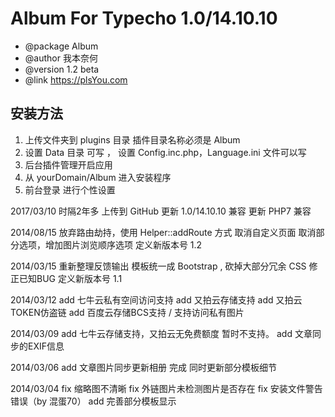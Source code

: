 # Album For Typecho 1.0/14.10.10

 * @package Album
 * @author 我本奈何
 * @version 1.2 beta
 * @link https://plsYou.com


## 安装方法
1. 上传文件夹到 plugins 目录 插件目录名称必须是 Album
2. 设置 Data 目录 可写 ， 设置 Config.inc.php，Language.ini 文件可以写
3. 后台插件管理开启应用
4. 从 yourDomain/Album 进入安装程序
5. 前台登录 进行个性设置

2017/03/10
时隔2年多 上传到 GitHub
更新 1.0/14.10.10 兼容
更新 PHP7 兼容

2014/08/15 
放弃路由劫持，使用 Helper::addRoute 方式
取消自定义页面
取消部分选项，增加图片浏览顺序选项
定义新版本号 1.2

2014/03/15
重新整理反馈输出
模板统一成 Bootstrap , 砍掉大部分冗余 CSS
修正已知BUG
定义新版本号 1.1

2014/03/12 
add 七牛云私有空间访问支持
add 又拍云存储支持
add 又拍云TOKEN仿盗链
add 百度云存储BCS支持 / 支持访问私有图片

2014/03/09
add 七牛云存储支持，又拍云无免费额度 暂时不支持。
add 文章同步的EXIF信息

2014/03/06
add 文章图片同步更新相册 完成 同时更新部分模板细节

2014/03/04
fix 缩略图不清晰
fix 外链图片未检测图片是否存在
fix 安装文件警告错误（by 混蛋70）
add 完善部分模板显示